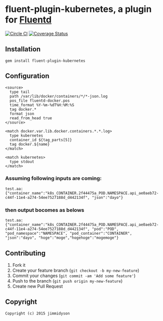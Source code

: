 # fluent-plugin-kubernetes, a plugin for [Fluentd](http://fluentd.org)
[![Circle CI](https://circleci.com/gh/jimmidyson/fluent-plugin-kubernetes.svg?style=svg)](https://circleci.com/gh/jimmidyson/fluent-plugin-kubernetes)
[![Coverage Status](https://coveralls.io/repos/jimmidyson/fluent-plugin-kubernetes/badge.svg)](https://coveralls.io/r/jimmidyson/fluent-plugin-kubernetes)

## Installation

    gem install fluent-plugin-kubernetes

## Configuration
```
<source>
  type tail
  path /var/lib/docker/containers/*/*-json.log
  pos_file fluentd-docker.pos
  time_format %Y-%m-%dT%H:%M:%S
  tag docker.*
  format json
  read_from_head true
</source>

<match docker.var.lib.docker.containers.*.*.log>
  type kubernetes
  container_id ${tag_parts[5]}
  tag docker.${name}
</match>

<match kubernetes>
  type stdout
</match>
```

### Assuming following inputs are coming:
    test.aa: {"container_name":"k8s_CONTAINER.2f44475a_POD.NAMESPACE.api_ae0aeb72-c44f-11e4-a274-54ee7527188d_d442134f", "json":"dayo"}
### then output bocomes as belows
    test.aa: {"container_name":"k8s_CONTAINER.2f44475a_POD.NAMESPACE.api_ae0aeb72-c44f-11e4-a274-54ee7527188d_d442134f", "pod":"POD", "pod_namespace":"NAMESPACE", "pod_container":"CONTAINER", "json":"dayo", "hoge":"moge","hogehoge":"mogemoge"}

## Contributing

1. Fork it
2. Create your feature branch (`git checkout -b my-new-feature`)
3. Commit your changes (`git commit -am 'Add some feature'`)
4. Push to the branch (`git push origin my-new-feature`)
5. Create new Pull Request

## Copyright
    Copyright (c) 2015 jimmidyson
